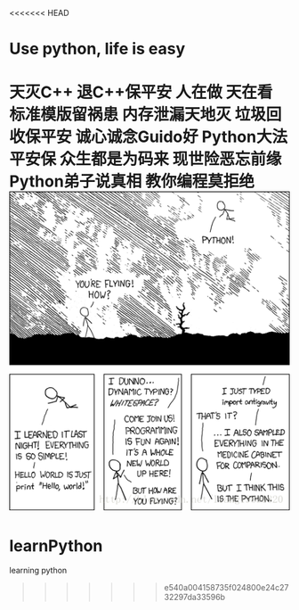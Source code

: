 <<<<<<< HEAD
# Use python, life is easy
天灭C++  退C++保平安
人在做 天在看 标准模版留祸患
内存泄漏天地灭 垃圾回收保平安
诚心诚念Guido好 Python大法平安保
众生都是为码来 现世险恶忘前缘
Python弟子说真相 教你编程莫拒绝
![](python.png)
=======
# learnPython
learning python
>>>>>>> e540a004158735f024800e24c2732297da33596b
